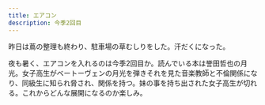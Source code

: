 ```yaml
---
title: エアコン
description: 今季2回目
---
```


昨日は蔦の整理も終わり、駐車場の草むしりをした。汗だくになった。

夜も暑く、エアコンを入れるのは今季2回目か。読んでいる本は誉田哲也の月光。女子高生がベートーヴェンの月光を弾きそれを見た音楽教師と不倫関係になり、同級生に知られ脅され、関係を持つ。妹の事を持ち出された女子高生が切れる。これからどんな展開になるのか楽しみ。
